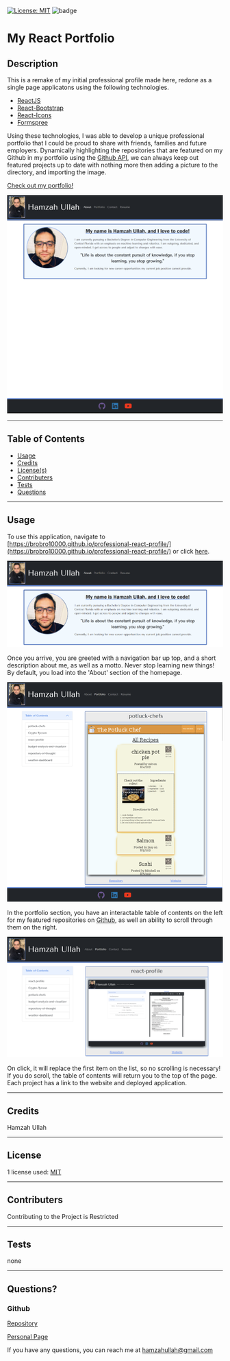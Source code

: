 
  [![License: MIT](https://img.shields.io/badge/License-MIT-yellow.svg)](https://choosealicense.com/licenses/mit/) ![badge](https://img.shields.io/github/languages/top/brobro10000/professional-react-profile)
  # My React Portfolio
  ## **Description**
  This is a remake of my initial professional profile made here, redone as a single page applicatons using the following technologies.
  * [ReactJS](https://reactjs.org/) 
  * [React-Bootstrap](https://react-bootstrap.github.io/)
  * [React-Icons](https://react-icons.github.io/react-icons/)
  * [Formspree](https://formspree.io/)
  
  Using these technologies, I was able to develop a unique professional portfolio that I could be proud to share with friends, families and future employers. Dynamically highlighting the repositories that are featured on my Github in my portfolio using the [Github API](https://docs.github.com/en/rest), we can always keep out featured projects up to date with nothing more then adding a picture to the directory, and importing the image. 

  [Check out my portfolio!](https://brobro10000.github.io/professional-react-profile)

   ![Description](src/assets/images/homepageSS.png)

  ---

  ## **Table of Contents**
  * [Usage](#usage)
  * [Credits](#credits)
  * [License(s)](#license)
  * [Contributers](#contributers)
  * [Tests](#tests)
  * [Questions](#questions)
   


  ---

  ## **Usage**
  To use this application, navigate to [https://brobro10000.github.io/professional-react-profile/](https://brobro10000.github.io/professional-react-profile/) or click [here](https://brobro10000.github.io/professional-react-profile/).
  
 ![Header](src/assets/images/headerSS.png)

 Once you arrive, you are greeted with a navigation bar up top, and a short description about me, as well as a motto. Never stop learning new things! By default, you load into the 'About' section of the homepage.

 ![Portfolio1](src/assets/images/portfoliSS.png)

 In the portfolio section, you have an interactable table of contents on the left for my featured repositories on [Github](https://github.com/brobro10000/), as well an ability to scroll through them on the right. 

 ![Portfolio2](src/assets/images/indexdb1SS.png)

 On click, it will replace the first item on the list, so no scrolling is necessary! If you do scroll, the table of contents will return you to the top of the page. 
 Each project has a link to the website and deployed application.

  ---

  ## **Credits**
  Hamzah Ullah

  ---

  ## **License**
  1 license used:
 [MIT](https://choosealicense.com/licenses/mit/)
 

  ---

  ## **Contributers**
   Contributing to the Project is Restricted 

  ---

  ## **Tests**
  none

  ---

  ## **Questions?**

  ### **Github**
  [Repository](https://github.com/brobro10000)

  [Personal Page](https://brobro10000.github.io)

  If you have any questions, you can reach me at <hamzahullah@gmail.com>
